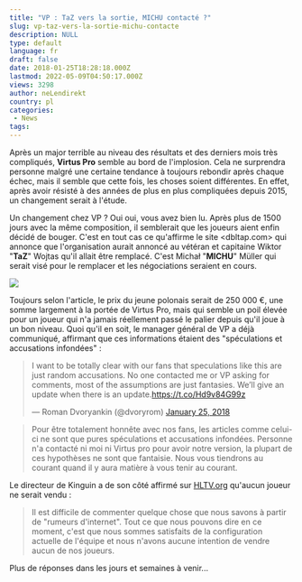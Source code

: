 ```yaml
---
title: "VP : TaZ vers la sortie, MICHU contacté ?"
slug: vp-taz-vers-la-sortie-michu-contacte
description: NULL
type: default
language: fr
draft: false
date: 2018-01-25T18:28:18.000Z
lastmod: 2022-05-09T04:50:17.000Z
views: 3298
author: neLendirekt
country: pl
categories:
 - News
tags:
---
```

Après un major terrible au niveau des résultats et des derniers mois très compliqués, **Virtus Pro** semble au bord de l'implosion. Cela ne surprendra personne malgré une certaine tendance à toujours rebondir après chaque échec, mais il semble que cette fois, les choses soient différentes. En effet, après avoir résisté à des années de plus en plus compliquées depuis 2015, un changement serait à l'étude.

Un changement chez VP ? Oui oui, vous avez bien lu. Après plus de 1500 jours avec la même composition, il semblerait que les joueurs aient enfin décidé de bouger. C'est en tout cas ce qu'affirme le site [](http://www.dbltap.com/posts/5958783-sources-virtus-pro-set-to-replace-taz?a%5Faid=40714) [](dbltap.com)<dbltap.com> qui annonce que l'organisation aurait annoncé au vétéran et capitaine Wiktor "**TaZ**" Wojtas qu'il allait être remplacé. C'est Michał "**MICHU**" Müller qui serait visé pour le remplacer et les négociations seraient en cours. 

![](https://flickshot-ue.s3.eu-west-2.amazonaws.com/flickshot/article/5a6a175796fdd/images/8vGQ3696wej376I5NJ121BepbXI6MAKV91SgrjJn.png)

Toujours selon l'article, le prix du jeune polonais serait de 250 000 €, une somme largement à la portée de Virtus Pro, mais qui semble un poil élevée pour un joueur qui n'a jamais réellement passé le palier depuis qu'il joue à un bon niveau. Quoi qu'il en soit, le manager général de VP a déjà communiqué, affirmant que ces informations étaient des "spéculations et accusations infondées" :

> I want to be totally clear with our fans that speculations like this are just random accusations. No one contacted me or VP asking for comments, most of the assumptions are just fantasies. We’ll give an update when there is an update.<https://t.co/Hd9v84G99z>
> 
> — Roman Dvoryankin (@dvoryrom) [January 25, 2018](https://twitter.com/dvoryrom/status/956580724429197313?ref%5Fsrc=twsrc%5Etfw)

> Pour être totalement honnête avec nos fans, les articles comme celui-ci ne sont que pures spéculations et accusations infondées. Personne n'a contacté ni moi ni Virtus pro pour avoir notre version, la plupart de ces hypothèses ne sont que fantaisie. Nous vous tiendrons au courant quand il y aura matière à vous tenir au courant.

Le directeur de Kinguin a de son côté affirmé sur [HLTV.org](https://www.hltv.org/news/22612/kinguin-no-intention-to-sell-any-players) qu'aucun joueur ne serait vendu : 

> Il est difficile de commenter quelque chose que nous savons à partir de "rumeurs d'internet". Tout ce que nous pouvons dire en ce moment, c'est que nous sommes satisfaits de la configuration actuelle de l'équipe et nous n'avons aucune intention de vendre aucun de nos joueurs.

Plus de réponses dans les jours et semaines à venir...
